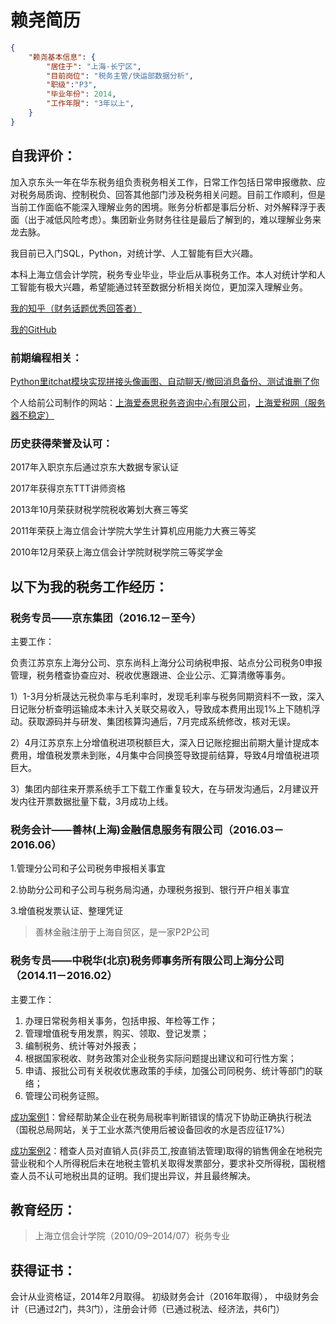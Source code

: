 # 赖尧简历

```json
{
    "赖尧基本信息": {
        "居住于": "上海-长宁区",
        "目前岗位": "税务主管/快运部数据分析",
        "职级":"P3",
        "毕业年份": 2014,
        "工作年限": "3年以上",
    }
}
```

## 自我评价：

加入京东头一年在华东税务组负责税务相关工作，日常工作包括日常申报缴款、应对税务局质询、控制税负、回答其他部门涉及税务相关问题。目前工作顺利，但是当前工作面临不能深入理解业务的困境。账务分析都是事后分析、对外解释浮于表面（出于减低风险考虑）。集团新业务财务往往是最后了解到的，难以理解业务来龙去脉。

我目前已入门SQL，Python，对统计学、人工智能有巨大兴趣。

本科上海立信会计学院，税务专业毕业，毕业后从事税务工作。本人对统计学和人工智能有极大兴趣，希望能通过转至数据分析相关岗位，更加深入理解业务。

[我的知乎（财务话题优秀回答者）](https://www.zhihu.com/people/xiaoyaowoaini)

[我的GitHub](https://GitHub.com/xiaoxiaoyao)

### 前期编程相关：

[Python里itchat模块实现拼接头像画图、自动聊天/撤回消息备份、测试谁删了你](https://www.zhihu.com/question/59524525/answer/213532626)

个人给前公司制作的网站：[上海爱泰思税务咨询中心有限公司](http://i-tax.net.cn/)，[上海爱税网（服务器不稳定）](http://www.i-professional.cn/)

### 历史获得荣誉及认可：

2017年入职京东后通过京东大数据专家认证

2017年获得京东TTT讲师资格

2013年10月荣获财税学院税收筹划大赛三等奖

2011年荣获上海立信会计学院大学生计算机应用能力大赛三等奖

2010年12月荣获上海立信会计学院财税学院三等奖学金

## 以下为我的税务工作经历：

### 税务专员——京东集团（2016.12－至今）

主要工作：

负责江苏京东上海分公司、京东尚科上海分公司纳税申报、站点分公司税务0申报管理，税务稽查协查应对、税收优惠跟进、企业公示、汇算清缴等事务。

1）1-3月分析晟达元税负率与毛利率时，发现毛利率与税务同期资料不一致，深入日记账分析查明运输成本未计入关联交易收入，导致成本费用出现1%上下随机浮动。获取源码并与研发、集团核算沟通后，7月完成系统修改，核对无误。

2）4月江苏京东上分增值税进项税额巨大，深入日记账挖掘出前期大量计提成本费用，增值税发票未到账，4月集中合同换签导致提前结算，导致4月增值税进项巨大。

3）集团内部往来开票系统手工下载工作重复较大，在与研发沟通后，2月建议开发内往开票数据批量下载，3月成功上线。

### 税务会计——善林(上海)金融信息服务有限公司（2016.03－2016.06）

1.管理分公司和子公司税务申报相关事宜

2.协助分公司和子公司与税务局沟通，办理税务报到、银行开户相关事宜

3.增值税发票认证、整理凭证

> 善林金融注册于上海自贸区，是一家P2P公司

### 税务专员——中税华(北京)税务师事务所有限公司上海分公司（2014.11－2016.02）

主要工作：

1. 办理日常税务相关事务，包括申报、年检等工作；
2. 管理增值税专用发票，购买、领取、登记发票；
3. 编制税务、统计等对外报表；
4. 根据国家税收、财务政策对企业税务实际问题提出建议和可行性方案；
5. 申请、报批公司有关税收优惠政策的手续，加强公司同税务、统计等部门的联络；
6. 管理公司税务证照。

[成功案例1](http://hd.chinatax.gov.cn/jzxx/login/showQuestion.jsp?MZ=nTZliX%2bFO62MD8aiAHrdAA%3d%3d)：曾经帮助某企业在税务局税率判断错误的情况下协助正确执行税法（国税总局网站，关于工业水蒸汽使用后被设备回收的水是否应征17%）

[成功案例2](http://hd.chinatax.gov.cn/jzxx/login/showQuestion.jsp?MZ=QCOvNS%2bemVQ0zOhdsngbqA%3d%3d)：稽查人员对直销人员(非员工,按直销法管理)取得的销售佣金在地税完营业税和个人所得税后未在地税主管机关取得发票部分，要求补交所得税，国税稽查人员不认可地税出具的证明。我们提出异议，并且最终解决。

## 教育经历：

> 上海立信会计学院（2010/09–2014/07）税务专业

## 获得证书：

会计从业资格证，2014年2月取得。
初级财务会计（2016年取得）， 中级财务会计（已通过2门，共3门），注册会计师（已通过税法、经济法，共6门）